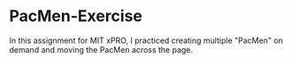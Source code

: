 # PacMen-Exercise
In this assignment for MIT xPRO, I practiced creating multiple "PacMen" on demand and moving the PacMen across the page. 
